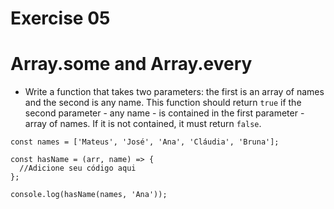 # Exercise 05

# Array.some and Array.every

- Write a function that takes two parameters: the first is an array of names and the second is any name. This function should return `true` if the second parameter - any name - is contained in the first parameter - array of names. If it is not contained, it must return `false`.

```
const names = ['Mateus', 'José', 'Ana', 'Cláudia', 'Bruna'];

const hasName = (arr, name) => {
  //Adicione seu código aqui
};

console.log(hasName(names, 'Ana'));
```
